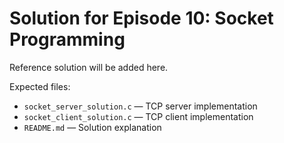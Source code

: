 # Solution for Episode 10: Socket Programming

Reference solution will be added here.

Expected files:
- `socket_server_solution.c` — TCP server implementation
- `socket_client_solution.c` — TCP client implementation
- `README.md` — Solution explanation

